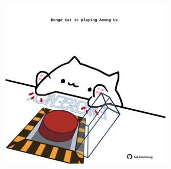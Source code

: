 <!-- built at 15/08/2024, 10:00:38 UTC -->
<p align="center">
  <img width="500" height="500" src="./ReadmeImage.svg">
</p>
